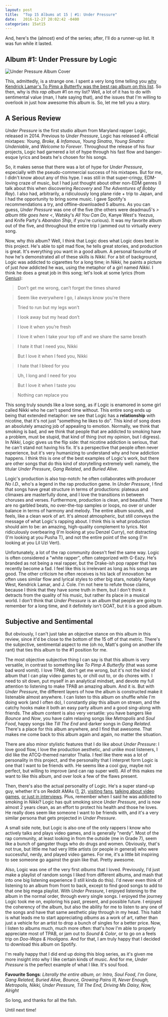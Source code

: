 ```yaml
---
layout: post
title:  "Top 15 Albums at 15 | #1: Under Pressure"
date:   2016-12-27 20:02:42 -0400
categories: 15at15
---
```


And, here's the (almost) end of the series; after, I'll do a runner-up list. It was fun while it lasted.

## Album #1: Under Pressure by Logic

![Under Pressure Album Cover]({{site.baseurl}}/img/albums/under-pressure.jpg)

This, admittedly, is a strange one. I spent a very long time telling you [why Kendrick Lamar's To Pimp a Butterfly was the best rap album on this list]({{site.baseurl}}/15at15/2016/12/10/top-15-at-15-part-thirteen.html). So then, why is *this rap album* #1 on my list? Well, a lot of it has to do with sentimental value (man, I hate saying that), and the issues that I'm willing to overlook in just how awesome this album is. So, let me tell you a story.

## A Serious Review

*Under Pressure* is the first studio album from Maryland rapper Logic, released in 2014. Previous to *Under Pressure*, Logic has released 4 official mixtapes: *Young, Broke, & Infamous*, *Young Sinatra*, *Young Sinatra: Undeniable*, and *Welcome to Forever*. Throughout the release of his four projects, Logic had garnered a lot of hype through his fast flow and banger-esque lyrics and beats he's chosen for his songs.

So, it makes sense that there was a lot of hype for *Under Pressure*, especially with the pseudo-commercial success of his mixtapes. But for me, I didn't know about any of this hype. I was still in that super-cringy, EDM-loving craze of music, but I had just thought about other non-EDM genres (I talk about this when discovering *Recovery* and *The Adventures of Bobby Ray*). I also had, arbitrarily, a ridiculously long plane ride + trip to Japan, and I had the opportunity to bring some music. I gave Spotify's recommendations a try, and offline-downloaded 5 albums. As you can guess, *Under Pressure* was one of the five (the others were deadmau5's *> album title goes here <*, Watsky's *All You Can Do*, Kanye West's *Yeezus*, and Knife Party's *Abandon Ship*, if you're curious). It was my favorite album out of the five, and throughout the entire trip I jammed out to virtually every song.

Now, why *this* album? Well, I think that Logic does what Logic does best in this project. He's able to spit mad flow, he tells great stories, and production is great. It's everything you want in a good album. A personal favourite of how he's demonstrated all of these skills is *Nikki*. For a bit of background, Logic was addicted to cigarettes for a long time; in *Nikki*, he paints a picture of just *how* addicted he was, using the metaphor of a girl named *Nikki*. I think he does a great job in this song; let's look at some lyrics (from [Genius](http://genius.com/Logic-nikki-lyrics)):

> Don’t get me wrong, can’t forget the times shared

> Seem like everywhere I go, I always know you're there

> Tried to run but my legs won’t

> I look away but my head don’t

> I love it when you’re fresh

> I love it when I take your top off and we share the same breath

> I hate it that I need you, Nikki

> But I love it when I feed you, Nikki

> I hate that I bleed for you

> Uh, I long and I need for you

> But I love it when I taste you

> Nothing can replace you

This song truly sounds like a love song, as if Logic is enamored in some girl called Nikki who he can't spend time without. This entire song ends up being that extended metaphor: we see that Logic has a **relationship** with nicotine, that it's not just "something he likes to do". This kind of song does an absolutely amazing job of appealing to emotion. Normally, we think that smoking is bad, and we think that people that are addicted to smoking have a problem, must be stupid, that kind of thing (not my opinion, but I digress). In *Nikki*, Logic gives us the flip side: that nicotine addiction is serious, that he can't stand not having his fix. It's a perspective that people often never experience, but it's very humanizing to understand why and how addiction happens. I think this is one of the best examples of Logic's work, but there are other songs that do this kind of storytelling extremely well: namely, the titular *Under Pressure*, *Gang Related*, and *Buried Alive*.

Logic's production is also top-notch: he often collaborates with producer *No I.D.*, who's a legend in the rap production game. In *Under Pressure*, I find that songs have great structure in terms of productions: plateaus and climaxes are masterfully done, and I love the transitions in between choruses and verses. Furthermore, production is clean, and beautiful. There are no garbled beats, no over-the-top samples or loops, no over or under balance in terms of harmony and melody. The entire album sounds, and feels, like a clean work of art. It's almost atmospheric, but still conveys the message of what Logic's rapping about. I think this is what production should aim to be: an amazing, high-quality complement to lyrics. Not ridiculously overbearing (I'm looking at you Denzel Curry), not distracting (I'm looking at you Pusha T), and not the entire point of the song (I'm looking at you Lil Uzi Vert).

Unfortunately, a lot of the rap community doesn't feel the same way. Logic is often considered a "white rapper", often categorized with G-Eazy. He's branded as not being a real rapper, but the Drake-ish pop rapper that has recently become a fad. I feel like this is irrelevant as long as his songs are good. The other criticism he often receives is his lack of innovation: he often uses similar flow and lyrical styles to other big stars, notably Kanye West, Kendrick Lamar, and J. Cole. I'm not here to refute those claims, because I think that they have some truth in them, but I don't think it detracts from the quality of his music, but rather its place in a musical world. I don't think that *Under Pressure* is an album that people are going to remember for a long time, and it definitely isn't GOAT, but it is a good album.

## Subjective and Sentimental

But obviously, I can't just take an objective stance on this album in this review, since it'd be close to the bottom of the 15 off of that metric. There's the subjective, sentimental aspect to me (oh no, Matt's going on another life rant) that ties this album to the #1 position for me.

The most objective subjective thing I can say is that this album is very versatile, in contrast to something like *To Pimp A Butterfly* (that was some bad word vomit). I love TPAB, don't get me wrong, but it's not the kind of album that I can play video games to, or chill out to, or do chores with. I need to sit down, put myself in an analytical mindset, and devote my full attention to listening to make TPAB an amazing album. And it is. But with *Under Pressure*, the different layers of how the album is constructed make it listenable almost anywhere. I can listen to this album on shuffle while I'm doing work (and I often do), I constantly play this album on stream, and the catchy hooks make it both an easy party album and a good sing-along with friends. The album content is also very versatile: you have bangers like *Bounce* and *Now*, you have calm relaxing songs like *Metropolis* and *Soul Food*, happy songs like *Till The End* and darker songs in *Gang Related*. There's a place for this album anywhere, and I find that awesome. That makes me come back to this album again and again, no matter the situation.

There are also minor stylistic features that I do like about *Under Pressure*: I love good flow, I love the production aesthetic, and unlike most listeners, I did like the ATCQ-themed narrator Thalia. I feel like there was a lot of personality in this project, and the personality that I interpret form Logic is one that I want to be friends with. He seems like a cool guy, maybe not perfect, but willing to improve (and can rap super well). All of this makes me want to like this album, and over look a few of the flaws present.

Then, there's also the actual personality of Logic. He's a super stand-up guy, whether it's on Reddit AMAs ([1](https://www.reddit.com/r/hiphopheads/comments/3v25zu/i_am_logic_ask_me_anything/), [2](https://www.reddit.com/r/IAmA/comments/1e0qfr/i_am_logic_a_new_hip_hop_artist_signed_to_def_jam/)), [visiting fans](https://www.youtube.com/watch?v=JsEw5diJ-x0), [talking about video games](https://www.youtube.com/watch?v=P1UibACaLGQ), [or just in interviews](https://www.youtube.com/watch?v=LDUJx6uyxZ4). Plus, remember when I said he was addicted to smoking in *Nikki*? Logic has quit smoking since *Under Pressure*, and is now almost 2 years clean, as an effort to protect his health and those he loves. He really does seem like someone I want to be friends with, and it's a very similar persona that gets projected in *Under Pressure*.

A small side note, but Logic is also one of the only rappers I know who actively talks and plays video games, and is generally "nerdy". Most of the rap community, at least looking in from the outside (me in Grade 7), seem like a bunch of gangster thugs who do drugs and women. Obviously, that's not true, but little me had very little artists (or people in general) who were successful, nerdy, and played video games. For me, it's a little bit inspiring to see someone go against the grain like that. Pretty awesome.

Also, Logic was one of the very first *albums* that I loved. Previously, I'd just make a playlist of random songs I liked from different albums, and mash that into one big listening experience (I still kinda do this). I'd never even think of listening to an album from front to back, except to find good songs to add to that one big mega playlist. With *Under Pressure*, I enjoyed listening to the album in the normal order, through every single songs. I enjoyed the journey Logic took me on, exploring his past, present, and possible future. I enjoyed the coherency of the album, but also the ability for me to listen to any one of the songs and have that same aesthetic play through in my head. This habit is what leads me to start appreciating *albums* as a work of art, rather than just a vehicle for an artist to drop a bunch of singles for a better price. Now, I listen to albums much, much more often: that's how I'm able to properly appreciate most of TPAB, or jam out to *Sound & Color*, or to go on a feels trip on *Doo-Wops & Hooligans*. And for that, I am truly happy that I decided to download this album on Spotify.

I'm really happy that I did end up doing this blog series, as it's given me more insight into why I like certain kinds of music. And for me, *Under Pressure* is the perfect example of what I like. It's soul food.


**Favourite Songs**: *Literally the entire album, or: Intro, Soul Food, I'm Gone, Gang Related, Buried Alive, Bounce, Growing Pains III, Never Enough, Metropolis, Nikki, Under Pressure, Till The End, Driving Ms Daisy, Now, Alright*

So long, and thanks for all the fish.

Until next time!
